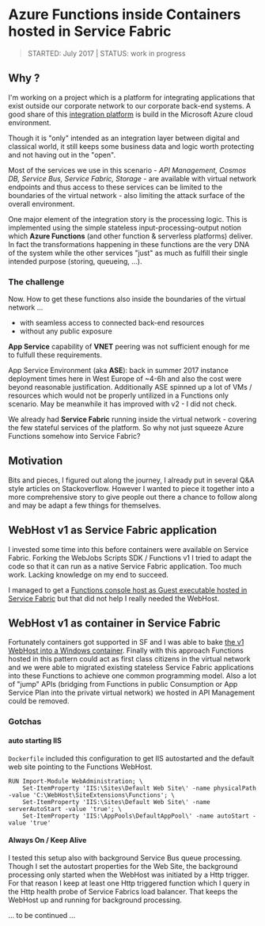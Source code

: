 # Azure Functions inside Containers hosted in Service Fabric

> STARTED: July 2017 | STATUS: work in progress

## Why ?

I'm working on a project which is a platform for integrating applications that exist outside our corporate network to our corporate back-end systems. A good share of this [integration platform](https://www.youtube.com/watch?v=BoZimCedfq8&feature=youtu.be&t=1328) is build in the Microsoft Azure cloud environment.

Though it is "only" intended as an integration layer between digital and classical world, it still keeps some business data and logic worth protecting and not having out in the "open".

Most of the services we use in this scenario - _API Management, Cosmos DB, Service Bus, Service Fabric, Storage_ - are available with virtual network endpoints and thus access to these services can be limited to the boundaries of the virtual network - also limiting the attack surface of the overall environment.

One major element of the integration story is the processing logic. This is implemented using the simple stateless input-processing-output notion which **Azure Functions** (and other function & serverless platforms) deliver. In fact the transformations happening in these functions are the very DNA of the system while the other services "just" as much as fulfill their single intended purpose (storing, queueing, ...).

### The challenge

Now. How to get these functions also inside the boundaries of the virtual network ...

- with seamless access to connected back-end resources
- without any public exposure

**App Service** capability of **VNET** peering was not sufficient enough for me to fulfull these requirements.

App Service Environment (aka **ASE**): back in summer 2017 instance deployment times here in West Europe of ~4-6h and also the cost were beyond reasonable justification. Additionally ASE spinned up a lot of VMs / resources which would not be properly untilized in a Functions only scenario. May be meanwhile it has improved with v2 - I did not check.

We already had **Service Fabric** running inside the virtual network -  covering the few stateful services of the platform. So why not just squeeze Azure Functions somehow into Service Fabric?

## Motivation

Bits and pieces, I figured out along the journey, I already put in several Q&A style articles on Stackoverflow. However I wanted to piece it together into a more comprehensive story to give people out there a chance to follow along and may be adapt a few things for themselves.

## WebHost v1 as Service Fabric application

I invested some time into this before containers were available on Service Fabric. Forking the WebJobs Scripts SDK / Functions v1 I tried to adapt the code so that it can run as a native Service Fabric application. Too much work. Lacking knowledge on my end to succeed.

I managed to get  a [Functions console host as Guest executable hosted in Service Fabric](https://github.com/KaiWalter/azure-webjobs-sdk-script-console-host-in-servicefabric) but that did not help I really needed the WebHost.

## WebHost v1 as container in Service Fabric

Fortunately containers got supported in SF and I was able to bake [the v1 WebHost into a Windows container](https://github.com/KaiWalter/azure-webjobs-sdk-script-webhost-in-container). Finally with this approach Functions hosted in this pattern could act as first class citizens in the virtual network and we were able to migrated existing stateless Service Fabric applications into these Functions to achieve one common programming model. Also a lot of "jump" APIs (bridging from Functions in public Consumption or App Service Plan into the private virtual network) we hosted in API Management could be removed. 

### Gotchas

#### auto starting IIS

```Dockerfile``` included this configuration to get IIS autostarted and the default web site pointing to the Functions WebHost.

```
RUN Import-Module WebAdministration; \
    Set-ItemProperty 'IIS:\Sites\Default Web Site\' -name physicalPath -value 'C:\WebHost\SiteExtensions\Functions'; \
    Set-ItemProperty 'IIS:\Sites\Default Web Site\' -name serverAutoStart -value 'true'; \
    Set-ItemProperty 'IIS:\AppPools\DefaultAppPool\' -name autoStart -value 'true'
```

#### Always On / Keep Alive

I tested this setup also with background Service Bus queue processing. Though I set the autostart properties for the Web Site, the background processing only started when the WebHost was initiated by a Http trigger. For that reason I keep at least one Http triggered function which I query in the Http health probe of Service Fabrics load balancer. That keeps the WebHost up and running for background processing.

... to be continued ...
